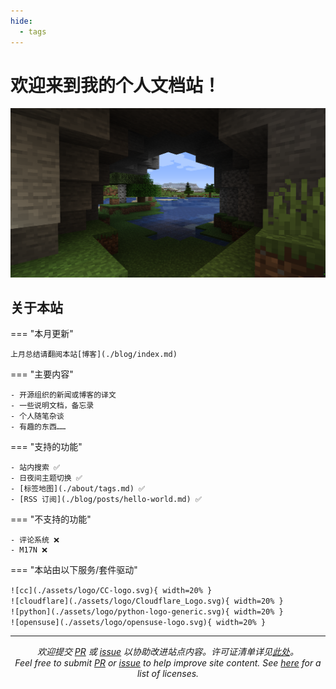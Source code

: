 ```yaml
---
hide:
  - tags
---
```


# 欢迎来到我的个人文档站！

![cover](./assets/Minecraft-Nature.png)

## 关于本站

=== "本月更新"

    上月总结请翻阅本站[博客](./blog/index.md)  

=== "主要内容"

    - 开源组织的新闻或博客的译文
    - 一些说明文档，备忘录
    - 个人随笔杂谈
    - 有趣的东西……

=== "支持的功能"

    - 站内搜索 ✅
    - 日夜间主题切换 ✅
    - [标签地图](./about/tags.md) ✅
    - [RSS 订阅](./blog/posts/hello-world.md) ✅

=== "不支持的功能"

    - 评论系统 ❌
    - M17N ❌

=== "本站由以下服务/套件驱动"

    ![cc](./assets/logo/CC-logo.svg){ width=20% }　
    ![cloudflare](./assets/logo/Cloudflare_Logo.svg){ width=20% }　
    ![python](./assets/logo/python-logo-generic.svg){ width=20% }　
    ![opensuse](./assets/logo/opensuse-logo.svg){ width=20% }　

---

<center><em>

欢迎提交 [PR] 或 [issue] 以协助改进站点内容。许可证清单详见[此处]。<br />Feel free to submit [PR] or [issue] to help improve site content. See [here][此处] for a list of licenses.

</em></center>

[PR]: https://gitlab.com/reuleaux-triangle/whiteboard/-/merge_requests
[issue]: https://gitlab.com/reuleaux-triangle/whiteboard/-/issues
[此处]: ./about/license.md